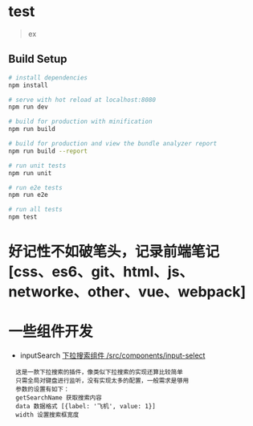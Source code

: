 # test

> ex

## Build Setup

``` bash
# install dependencies
npm install

# serve with hot reload at localhost:8080
npm run dev

# build for production with minification
npm run build

# build for production and view the bundle analyzer report
npm run build --report

# run unit tests
npm run unit

# run e2e tests
npm run e2e

# run all tests
npm test
```
# 好记性不如破笔头，记录前端笔记 [css、es6、git、html、js、networke、other、vue、webpack]
# 一些组件开发
  - inputSearch  [下拉搜索组件 /src/components/input-select](http://chuantu.biz/t6/289/1524031014x-1404793244.gif)
```
  这是一款下拉搜索的插件，像类似下拉搜索的实现还算比较简单
  只需全局对键盘进行监听，没有实现太多的配置，一般需求是够用
  参数的设置有如下：
  getSearchName 获取搜索内容
  data 数据格式 [{label: '飞机', value: 1}]
  width 设置搜索框宽度
```